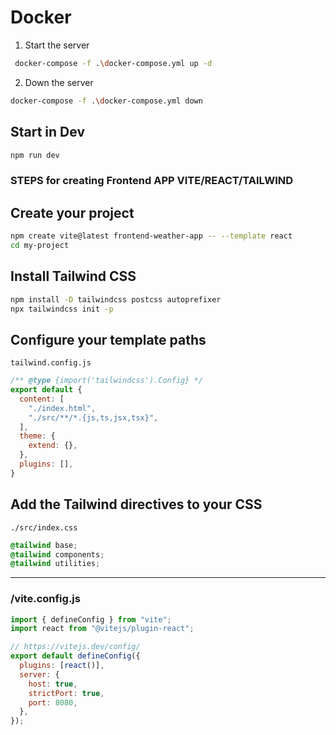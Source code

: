 # Docker

1. Start the server

```bash
 docker-compose -f .\docker-compose.yml up -d
```

2. Down the server

```bash
docker-compose -f .\docker-compose.yml down
```

## Start in Dev

```bash
npm run dev
```

### STEPS for creating Frontend APP VITE/REACT/TAILWIND

## Create your project

```bash
npm create vite@latest frontend-weather-app -- --template react
cd my-project
```

## Install Tailwind CSS

```bash
npm install -D tailwindcss postcss autoprefixer
npx tailwindcss init -p
```

## Configure your template paths

`tailwind.config.js`

```js
/** @type {import('tailwindcss').Config} */
export default {
  content: [
    "./index.html",
    "./src/**/*.{js,ts,jsx,tsx}",
  ],
  theme: {
    extend: {},
  },
  plugins: [],
}
```

## Add the Tailwind directives to your CSS

`./src/index.css`

```css
@tailwind base;
@tailwind components;
@tailwind utilities;
```

---

### /vite.config.js

```javascript
import { defineConfig } from "vite";
import react from "@vitejs/plugin-react";

// https://vitejs.dev/config/
export default defineConfig({
  plugins: [react()],
  server: {
    host: true,
    strictPort: true,
    port: 8080,
  },
});
```